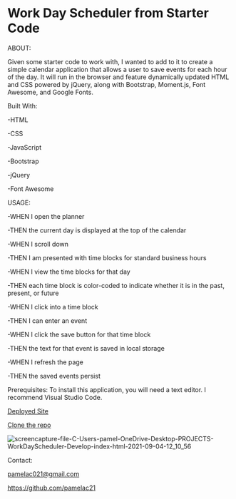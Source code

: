 # Work Day Scheduler from Starter Code

ABOUT:

Given some starter code to work with, I wanted to add to it to create a simple calendar application that allows a user to save events for each hour of the day.
It will run in the browser and feature dynamically updated HTML and CSS powered by jQuery, along with Bootstrap, Moment.js, Font Awesome, and Google Fonts.

Built With: 

-HTML 

-CSS 

-JavaScript

-Bootstrap

-jQuery

-Font Awesome

USAGE:

-WHEN I open the planner 

-THEN the current day is displayed at the top of the calendar 

-WHEN I scroll down 

-THEN I am presented with time blocks for standard business hours

-WHEN I view the time blocks for that day

-THEN each time block is color-coded to indicate whether it is in the past, present, or future

-WHEN I click into a time block

-THEN I can enter an event

-WHEN I click the save button for that time block

-THEN the text for that event is saved in local storage

-WHEN I refresh the page

-THEN the saved events persist


Prerequisites: To install this application, you will need a text editor. I recommend Visual Studio Code.

[Deployed Site](https://pamelac21.github.io/Work-Scheduler/)

[Clone the repo]()


![screencapture-file-C-Users-pamel-OneDrive-Desktop-PROJECTS-WorkDayScheduler-Develop-index-html-2021-09-04-12_10_56](https://user-images.githubusercontent.com/87335354/132101164-6442102d-7c00-44d3-8cee-b9b89a4fbe64.png)


Contact:

pamelac021@gmail.com

https://github.com/pamelac21
